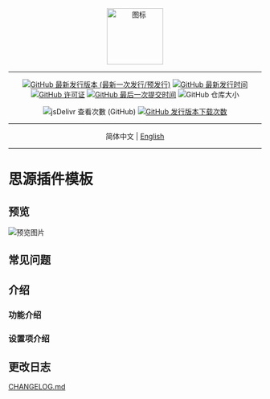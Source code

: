 <div align="center">
<img alt="图标" src="https://cdn.jsdelivr.net/gh/Zuoqiu-Yingyi/siyuan-plugin-template/public/icon.png" style="width: 8em; height: 8em;">

---
[![GitHub 最新发行版本 (最新一次发行/预发行)](https://img.shields.io/github/v/release/Zuoqiu-Yingyi/siyuan-plugin-template?include_prereleases)](https://github.com/Zuoqiu-Yingyi/siyuan-plugin-template/releases/latest)
[![GitHub 最新发行时间](https://img.shields.io/github/release-date/Zuoqiu-Yingyi/siyuan-plugin-template)](https://github.com/Zuoqiu-Yingyi/siyuan-plugin-template/releases/latest)
[![GitHub 许可证](https://img.shields.io/github/license/Zuoqiu-Yingyi/siyuan-plugin-template)](https://github.com/Zuoqiu-Yingyi/siyuan-plugin-template/blob/main/LICENSE)
[![GitHub 最后一次提交时间](https://img.shields.io/github/last-commit/Zuoqiu-Yingyi/siyuan-plugin-template)](https://github.com/Zuoqiu-Yingyi/siyuan-plugin-template/commits/main)
![GitHub 仓库大小](https://img.shields.io/github/repo-size/Zuoqiu-Yingyi/siyuan-plugin-template)
<!-- ![查看次数](https://hits.b3log.org/Zuoqiu-Yingyi/siyuan-plugin-template.svg) -->
![jsDelivr 查看次數 (GitHub)](https://img.shields.io/jsdelivr/gh/hy/Zuoqiu-Yingyi/siyuan-packages-template)
[![GitHub 发行版本下载次数](https://img.shields.io/github/downloads/Zuoqiu-Yingyi/siyuan-plugin-template/total)](https://github.com/Zuoqiu-Yingyi/siyuan-plugin-template/releases)

---
简体中文 \| [English](./README.md)

---
</div>

# 思源插件模板

## 预览

![预览图片](https://cdn.jsdelivr.net/gh/Zuoqiu-Yingyi/siyuan-plugin-template/public/preview.png)

## 常见问题

## 介绍

### 功能介绍

### 设置项介绍

## 更改日志

[CHANGELOG.md](https://github.com/Zuoqiu-Yingyi/siyuan-plugin-template/blob/main/CHANGELOG.md)
